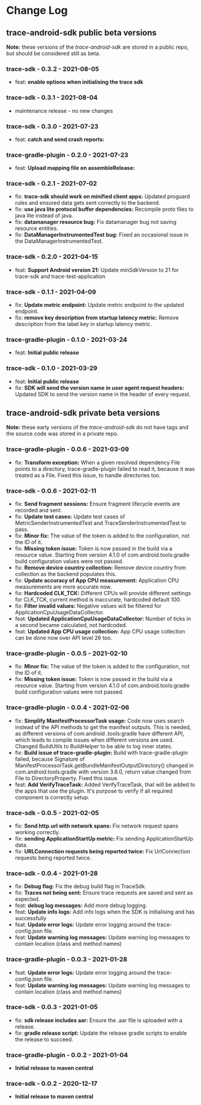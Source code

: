 Change Log
==========

trace-android-sdk public beta versions
--------------------------------------
**Note:** these versions of the *trace-android-sdk* are stored in a public repo, but should be 
considered still as beta.

### trace-sdk - 0.3.2 - 2021-08-05
* feat: **enable options when initialising the trace sdk**

### trace-sdk - 0.3.1 - 2021-08-04
* maintenance release - no new changes

### trace-sdk - 0.3.0 - 2021-07-23
* feat: **catch and send crash reports:**

### trace-gradle-plugin - 0.2.0 - 2021-07-23
* feat: **Upload mapping file on assembleRelease:**

### trace-sdk - 0.2.1 - 2021-07-02
* fix: **trace-sdk should work on minified client apps:** Updated proguard rules and ensured data gets sent correctly to the backend.
* fix: **use java lite protocol buffer dependencies:** Recompile proto files to java lite instead of java.
* fix: **datamanager resource bug:** Fix datamanager bug not saving resource entities.
* fix: **DataManagerInstrumentedTest bug:** Fixed an occasional issue in the DataManagerInstrumentedTest.

### trace-sdk - 0.2.0 - 2021-04-15
* feat: **Support Android version 21:** Update minSdkVersion to 21 for trace-sdk and trace-test-application

### trace-sdk - 0.1.1 - 2021-04-09
* fix: **Update metric endpoint:** Update metric endpoint to the updated endpoint.
* fix: **remove key description from startup latency metric:** Remove description from the label key in startup latency metric.

### trace-gradle-plugin - 0.1.0 - 2021-03-24
* feat: **Initial public release**

### trace-sdk - 0.1.0 - 2021-03-29
* feat: **Initial public release**
* fix: **SDK will send the version name in user agent request headers:** 
Updated SDK to send the version name in the header of every request.


trace-android-sdk private beta versions
---------------------------------------
**Note:** these early versions of the *trace-android-sdk* do not have tags and the source code was 
stored in a private repo.

### trace-gradle-plugin - 0.0.6 - 2021-03-09
* fix: **Transform exception:** 
When a given resolved dependency File points to a directory,
trace-gradle-plugin failed to read it, because it was treated as a File.
Fixed this issue, to handle directories too.

### trace-sdk - 0.0.6 - 2021-02-11
* fix: **Send fragment sessions:** 
Ensure fragment lifecycle events are recorded and sent.
* fix: **Update test cases:** 
Update test cases of MetricSenderInstrumentedTest and
TraceSenderInstrumentedTest to pass.
* fix: **Minor fix:** 
The value of the token is added to the configuration, not the ID of it.
* fix: **Missing token issue:** 
Token is now passed in the build via a resource value. Starting from
version 4.1.0 of com.android.tools:gradle build configuration values
were not passed.
* fix: **Remove device country collection:** 
Remove device country from collection as the backend populates this.
* fix: **Update accuracy of App CPU measurement:** 
Application CPU measurements are more accurate now.
* fix: **Hardcoded CLK_TCK:** 
Different CPUs will provide different settings for CLK_TCK, current
method is inaccurate, hardcoded default 100.
* fix: **Filter invalid values:** 
Negative values will be filtered for ApplicationCpuUsageDataCollector.
* feat: **Updated ApplicationCpuUsageDataCollector:** 
Number of ticks in a second became calculated, not hardcoded.
* feat: **Updated App CPU usage collection:** 
App CPU usage collection can be done now over API level 26 too.

### trace-gradle-plugin - 0.0.5 - 2021-02-10
* fix: **Minor fix:** 
The value of the token is added to the configuration, not the ID of it.
* fix: **Missing token issue:** 
Token is now passed in the build via a resource value. Starting from
version 4.1.0 of com.android.tools:gradle build configuration values
were not passed.

### trace-gradle-plugin - 0.0.4 - 2021-02-06
* fix: **Simplify ManifestProcessorTask usage:** 
Code now uses search instead of the API methods to get the manifest
outputs. This is needed, as different versions of com.android
.tools:gradle have different API, which leads to compile issues when
different versions are used. Changed BuildUtils to BuildHelper to be
able to log inner states.
* fix: **Build issue of trace-gradle-plugin:** 
Build with trace-gradle-plugin failed, because Signature of
ManifestProcessorTask.getBundleManifestOutputDirectory() changed in
com.android.tools:gradle with version 3.6.0, return value changed from
File to DirectoryProperty. Fixed this issue.
* feat: **Add VerifyTraceTask:** 
Added VerifyTraceTask, that will be added to the apps that use the
plugin. It's purpose to verify if all required component is correctly
setup.

### trace-sdk - 0.0.5 - 2021-02-05
* fix: **Send http.url with network spans:** 
Fix network request spans working correctly.
* fix: **sending ApplicationStartUp metric:** 
Fix sending ApplicationStartUp data.
* fix: **URLConnection requests being reported twice:** 
Fix UrlConnection requests being reported twice.

### trace-sdk - 0.0.4 - 2021-01-28
* fix: **Debug flag:** 
Fix the debug build flag in TraceSdk.
* fix: **Traces not being sent:** 
Ensure trace requests are saved and sent as expected.
* feat: **debug log messages:** 
Add more debug logging.
* feat: **Update info logs:** 
Add info logs when the SDK is initialising and has successfully
* feat: **Update error logs:** 
Update error logging around the trace-config.json file.
* feat: **Update warning log messages:** 
Update warning log messages to contain location (class and method names)

### trace-gradle-plugin - 0.0.3 - 2021-01-28
* feat: **Update error logs:** 
Update error logging around the trace-config.json file.
* feat: **Update warning log messages:** 
Update warning log messages to contain location (class and method names)

### trace-sdk - 0.0.3 - 2021-01-05
* fix: **sdk release includes aar:** 
Ensure the .aar file is uploaded with a release.
* fix: **gradle release script:** 
Update the release gradle scripts to enable the release to succeed.

### trace-gradle-plugin - 0.0.2 - 2021-01-04
* **Initial release to maven central** 

### trace-sdk - 0.0.2 - 2020-12-17
* **Initial release to maven central** 
